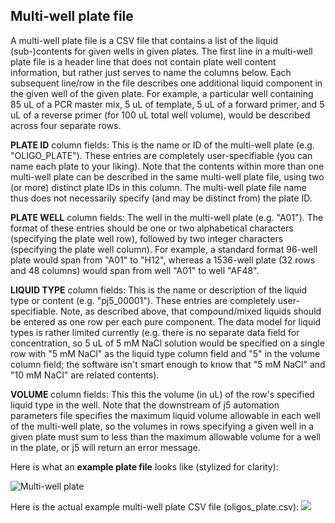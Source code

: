 ## Multi-well plate file

A multi-well plate file is a CSV file that contains a list of the liquid (sub-)contents for given wells in given plates. The first line in a multi-well plate file is a header line that does not contain plate well content information, but rather just serves to name the columns below. Each subsequent line/row in the file describes one additional liquid component in the given well of the given plate. For example, a particular well containing 85 uL of a PCR master mix, 5 uL of template, 5 uL of a forward primer, and 5 uL of a reverse primer (for 100 uL total well volume), would be described across four separate rows. 

**PLATE ID** column fields:
This is the name or ID of the multi-well plate (e.g. "OLIGO_PLATE"). These entries are completely user-specifiable (you can name each plate to your liking). Note that the contents within more than one multi-well plate can be described in the same multi-well plate file, using two (or more) distinct plate IDs in this column. The multi-well plate file name thus does not necessarily specify (and may be distinct from) the plate ID. 

**PLATE WELL** column fields:
The well in the multi-well plate (e.g. "A01"). The format of these entries should be one or two alphabetical characters (specifying the plate well row), followed by two integer characters (specifying the plate well column). For example, a standard format 96-well plate would span from "A01" to "H12", whereas a 1536-well plate (32 rows and 48 columns) would span from well "A01" to well "AF48".

**LIQUID TYPE** column fields:
This is the name or description of the liquid type or content (e.g. "pj5_00001"). These entries are completely user-specifiable. Note, as described above, that compound/mixed liquids should be entered as one row per each pure component. The data model for liquid types is rather limited currently (e.g. there is no separate data field for concentration, so 5 uL of 5 mM NaCl solution would be specified on a single row with "5 mM NaCl" as the liquid type column field and "5" in the volume column field; the software isn't smart enough to know that "5 mM NaCl" and "10 mM NaCl" are related contents).

**VOLUME** column fields:
This this the volume (in uL) of the row's specified liquid type in the well. Note that the downstream of j5 automation parameters file specifies the maximum liquid volume allowable in each well of the multi-well plate, so the volumes in rows specifying a given well in a given plate must sum to less than the maximum allowable volume for a well in the plate, or j5 will return an error message.

Here is what an **example plate file** looks like (stylized for clarity):

![Multi-well plate](https://dl.dropbox.com/s/pkl7r4xlj745lc2/pastedImage47.png)

Here is the actual example multi-well plate CSV file (oligos_plate.csv): 
[![](http://j5.jbei.org/j5manual/images/_nb_fileIcons/oligos_platefefffe.png)](http://j5.jbei.org/j5manual/attachments/oligos_plate.csv)